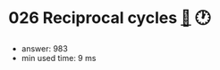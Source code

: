 026 Reciprocal cycles [:link:](http://projecteuler.net/problem=26)  :clock1:
========================

- answer: 983 
- min used time: 9 ms

